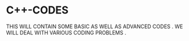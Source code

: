 # C++-CODES
THIS WILL CONTAIN SOME BASIC AS WELL AS ADVANCED CODES .
WE WILL DEAL WITH VARIOUS CODING PROBLEMS .
